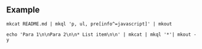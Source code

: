 ## Example

```shell
mkcat README.md | mkql 'p, ul, pre[info^=javascript]' | mkout
```

```shell
echo 'Para 1\n\nPara 2\n\n* List item\n\n' | mkcat | mkql '*'| mkout -y
```
